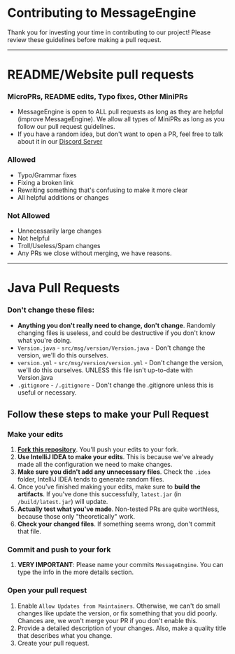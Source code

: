 # Contributing to MessageEngine
Thank you for investing your time in contributing to our project! Please review these guidelines before making a pull request.
______

# README/Website pull requests

### MicroPRs, README edits, Typo fixes, Other MiniPRs
- MessageEngine is open to ALL pull requests as long as they are helpful (improve MessageEngine). We allow all types of MiniPRs as long as you follow our pull request guidelines.
- If you have a random idea, but don't want to open a PR, feel free to talk about it in our [Discord Server](https://disboard.org/server/893975758677086238)

### Allowed
- Typo/Grammar fixes
- Fixing a broken link
- Rewriting something that's confusing to make it more clear
- All helpful additions or changes

### Not Allowed
- Unnecessarily large changes
- Not helpful
- Troll/Useless/Spam changes
- Any PRs we close without merging, we have reasons.

______
# Java Pull Requests

### Don't change these files:
- **Anything you don't really need to change, don't change**. Randomly changing files is useless, and could be destructive if you don't know what you're doing.
- `Version.java` - `src/msg/version/Version.java` - Don't change the version, we'll do this ourselves.
- `version.yml` - `src/msg/version/version.yml` -  Don't change the version, we'll do this ourselves. UNLESS this file isn't up-to-date with Version.java
- `.gitignore` - `/.gitignore` - Don't change the .gitignore unless this is useful or necessary.


## Follow these steps to make your Pull Request

### Make your edits
1. **[Fork this repository](https://github.com/afkvido-development/MessageEngine/fork)**. You'll push your edits to your fork.
2. **Use IntelliJ IDEA to make your edits**. This is because we've already made all the configuration we need to make changes.
3. **Make sure you didn't add any unnecessary files**. Check the `.idea` folder, IntelliJ IDEA tends to generate random files.
4. Once you've finished making your edits, make sure to **build the artifacts**. If you've done this successfully, `latest.jar` (in `/build/latest.jar`) will update.
5. **Actually test what you've made**. Non-tested PRs are quite worthless, because those only "theoretically" work.
6. **Check your changed files**. If something seems wrong, don't commit that file.

### Commit and push to your fork
1. **VERY IMPORTANT**: Please name your commits `MessageEngine`. You can type the info in the more details section.

### Open your pull request
1. Enable `Allow Updates from Maintainers`. Otherwise, we can't do small changes like update the version, or fix something that you did poorly. Chances are, we won't merge your PR if you don't enable this.
2. Provide a detailed description of your changes. Also, make a quality title that describes what you change.
3. Create your pull request.
